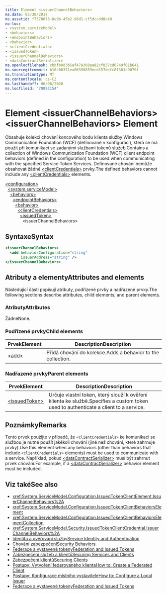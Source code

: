 ```yaml
---
title: Element <issuerChannelBehaviors>
ms.date: 03/30/2017
ms.assetid: f7378673-8e9b-45b2-98d1-cf5dccdd8c40
no-loc:
- <system.serviceModel>
- <behaviors>
- <endpointBehaviors>
- <behavior>
- <clientCredentials>
- <issuedToken>
- <issuerChannelBehaviors>
- <dataContractSerializer>
ms.openlocfilehash: cbbfb9d3b5af47a360aa82cf837cd6749f61b641
ms.sourcegitcommit: b16c00371ea06398859ecd157defc81301c9070f
ms.translationtype: MT
ms.contentlocale: cs-CZ
ms.lasthandoff: 06/06/2020
ms.locfileid: "70893154"
---
```

# <a name="issuerchannelbehaviors-element"></a><span data-ttu-id="6e8ae-102">Element \<issuerChannelBehaviors></span><span class="sxs-lookup"><span data-stu-id="6e8ae-102">\<issuerChannelBehaviors> Element</span></span>

<span data-ttu-id="6e8ae-103">Obsahuje kolekci chování koncového bodu klienta služby Windows Communication Foundation (WCF) (definované v konfiguraci), která se má použít při komunikaci se zadanými službami tokenů služeb.</span><span class="sxs-lookup"><span data-stu-id="6e8ae-103">Contains a collection of Windows Communication Foundation (WCF) client endpoint behaviors (defined in the configuration) to be used when communicating with the specified Service Token Services.</span></span> <span data-ttu-id="6e8ae-104">Definované chování nemůže obsahovat žádné [\<clientCredentials>](clientcredentials.md) prvky.</span><span class="sxs-lookup"><span data-stu-id="6e8ae-104">The defined behaviors cannot include any [\<clientCredentials>](clientcredentials.md) elements.</span></span>

[\<configuration>](../configuration-element.md)\
&nbsp;&nbsp;[\<system.serviceModel>](system-servicemodel.md)\
&nbsp;&nbsp;&nbsp;&nbsp;[\<behaviors>](behaviors.md)\
&nbsp;&nbsp;&nbsp;&nbsp;&nbsp;&nbsp;[\<endpointBehaviors>](endpointbehaviors.md)\
&nbsp;&nbsp;&nbsp;&nbsp;&nbsp;&nbsp;&nbsp;&nbsp;[\<behavior>](behavior-of-endpointbehaviors.md)\
&nbsp;&nbsp;&nbsp;&nbsp;&nbsp;&nbsp;&nbsp;&nbsp;&nbsp;&nbsp;[\<clientCredentials>](clientcredentials.md)\
&nbsp;&nbsp;&nbsp;&nbsp;&nbsp;&nbsp;&nbsp;&nbsp;&nbsp;&nbsp;&nbsp;&nbsp;[\<issuedToken>](issuedtoken.md)\
&nbsp;&nbsp;&nbsp;&nbsp;&nbsp;&nbsp;&nbsp;&nbsp;&nbsp;&nbsp;&nbsp;&nbsp;&nbsp;&nbsp;\<issuerChannelBehaviors>

## <a name="syntax"></a><span data-ttu-id="6e8ae-105">Syntaxe</span><span class="sxs-lookup"><span data-stu-id="6e8ae-105">Syntax</span></span>

```xml
<issuerChannelBehaviors>
  <add behaviorConfiguration="string"
       issuerAddress="string" />
</issuerChannelBehaviors>
```

## <a name="attributes-and-elements"></a><span data-ttu-id="6e8ae-106">Atributy a elementy</span><span class="sxs-lookup"><span data-stu-id="6e8ae-106">Attributes and elements</span></span>

<span data-ttu-id="6e8ae-107">Následující části popisují atributy, podřízené prvky a nadřazené prvky.</span><span class="sxs-lookup"><span data-stu-id="6e8ae-107">The following sections describe attributes, child elements, and parent elements.</span></span>

### <a name="attributes"></a><span data-ttu-id="6e8ae-108">Atributy</span><span class="sxs-lookup"><span data-stu-id="6e8ae-108">Attributes</span></span>

<span data-ttu-id="6e8ae-109">Žádné</span><span class="sxs-lookup"><span data-stu-id="6e8ae-109">None.</span></span>

### <a name="child-elements"></a><span data-ttu-id="6e8ae-110">Podřízené prvky</span><span class="sxs-lookup"><span data-stu-id="6e8ae-110">Child elements</span></span>

|<span data-ttu-id="6e8ae-111">Prvek</span><span class="sxs-lookup"><span data-stu-id="6e8ae-111">Element</span></span>|<span data-ttu-id="6e8ae-112">Description</span><span class="sxs-lookup"><span data-stu-id="6e8ae-112">Description</span></span>|
|-------------|-----------------|
|[\<add>](add-of-issuerchannelbehaviors.md)|<span data-ttu-id="6e8ae-113">Přidá chování do kolekce.</span><span class="sxs-lookup"><span data-stu-id="6e8ae-113">Adds a behavior to the collection.</span></span>|

### <a name="parent-elements"></a><span data-ttu-id="6e8ae-114">Nadřazené prvky</span><span class="sxs-lookup"><span data-stu-id="6e8ae-114">Parent elements</span></span>

|<span data-ttu-id="6e8ae-115">Prvek</span><span class="sxs-lookup"><span data-stu-id="6e8ae-115">Element</span></span>|<span data-ttu-id="6e8ae-116">Description</span><span class="sxs-lookup"><span data-stu-id="6e8ae-116">Description</span></span>|
|-------------|-----------------|
|[\<issuedToken>](issuedtoken.md)|<span data-ttu-id="6e8ae-117">Určuje vlastní token, který slouží k ověření klienta ke službě.</span><span class="sxs-lookup"><span data-stu-id="6e8ae-117">Specifies a custom token used to authenticate a client to a service.</span></span>|

## <a name="remarks"></a><span data-ttu-id="6e8ae-118">Poznámky</span><span class="sxs-lookup"><span data-stu-id="6e8ae-118">Remarks</span></span>

<span data-ttu-id="6e8ae-119">Tento prvek použijte v případě, že `<clientCredentials>` ke komunikaci se službou je nutné použít jakékoli chování (jiné než chování, které zahrnuje prvky).</span><span class="sxs-lookup"><span data-stu-id="6e8ae-119">Use this element when any behaviors (other than behaviors that include `<clientCredentials>` elements) must be used to communicate with a service.</span></span> <span data-ttu-id="6e8ae-120">Například, pokud [\<dataContractSerializer>](datacontractserializer-element.md) musí být zahrnut prvek chování.</span><span class="sxs-lookup"><span data-stu-id="6e8ae-120">For example, if a [\<dataContractSerializer>](datacontractserializer-element.md) behavior element must be included.</span></span>

## <a name="see-also"></a><span data-ttu-id="6e8ae-121">Viz také</span><span class="sxs-lookup"><span data-stu-id="6e8ae-121">See also</span></span>

- <xref:System.ServiceModel.Configuration.IssuedTokenClientElement.IssuerChannelBehaviors%2A>
- <xref:System.ServiceModel.Configuration.IssuedTokenClientBehaviorsElement>
- <xref:System.ServiceModel.Configuration.IssuedTokenClientBehaviorsElementCollection>
- <xref:System.ServiceModel.Security.IssuedTokenClientCredential.IssuerChannelBehaviors%2A>
- [<span data-ttu-id="6e8ae-122">Identita a ověřování služby</span><span class="sxs-lookup"><span data-stu-id="6e8ae-122">Service Identity and Authentication</span></span>](../../../wcf/feature-details/service-identity-and-authentication.md)
- [<span data-ttu-id="6e8ae-123">Chování zabezpečení</span><span class="sxs-lookup"><span data-stu-id="6e8ae-123">Security Behaviors</span></span>](../../../wcf/feature-details/security-behaviors-in-wcf.md)
- [<span data-ttu-id="6e8ae-124">Federace a vystavené tokeny</span><span class="sxs-lookup"><span data-stu-id="6e8ae-124">Federation and Issued Tokens</span></span>](../../../wcf/feature-details/federation-and-issued-tokens.md)
- [<span data-ttu-id="6e8ae-125">Zabezpečení služeb a klientů</span><span class="sxs-lookup"><span data-stu-id="6e8ae-125">Securing Services and Clients</span></span>](../../../wcf/feature-details/securing-services-and-clients.md)
- [<span data-ttu-id="6e8ae-126">Zabezpečení klientů</span><span class="sxs-lookup"><span data-stu-id="6e8ae-126">Securing Clients</span></span>](../../../wcf/securing-clients.md)
- [<span data-ttu-id="6e8ae-127">Postupy: Vytvoření federovaného klienta</span><span class="sxs-lookup"><span data-stu-id="6e8ae-127">How to: Create a Federated Client</span></span>](../../../wcf/feature-details/how-to-create-a-federated-client.md)
- [<span data-ttu-id="6e8ae-128">Postupy: Konfigurace místního vystavitele</span><span class="sxs-lookup"><span data-stu-id="6e8ae-128">How to: Configure a Local Issuer</span></span>](../../../wcf/feature-details/how-to-configure-a-local-issuer.md)
- [<span data-ttu-id="6e8ae-129">Federace a vystavené tokeny</span><span class="sxs-lookup"><span data-stu-id="6e8ae-129">Federation and Issued Tokens</span></span>](../../../wcf/feature-details/federation-and-issued-tokens.md)
